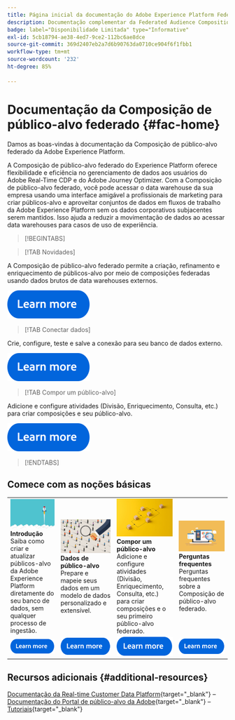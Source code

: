 ```yaml
---
title: Página inicial da documentação do Adobe Experience Platform Federated Audience Composition
description: Documentação complementar da Federated Audience Composition
badge: label="Disponibilidade Limitada" type="Informative"
exl-id: 5cb18794-ae38-4ed7-9ce2-112bc6ae8dce
source-git-commit: 369d2407eb2a7d6b90763da0710ce904f6f1fbb1
workflow-type: tm+mt
source-wordcount: '232'
ht-degree: 85%

---
```


# Documentação da Composição de público-alvo federado  {#fac-home}

Damos as boas-vindas à documentação da Composição de público-alvo federado da Adobe Experience Platform.

A Composição de público-alvo federado do Experience Platform oferece flexibilidade e eficiência no gerenciamento de dados aos usuários do Adobe Real-Time CDP e do Adobe Journey Optimizer. Com a Composição de público-alvo federado, você pode acessar o data warehouse da sua empresa usando uma interface amigável a profissionais de marketing para criar públicos-alvo e aproveitar conjuntos de dados em fluxos de trabalho da Adobe Experience Platform sem os dados corporativos subjacentes serem mantidos. Isso ajuda a reduzir a movimentação de dados ao acessar data warehouses para casos de uso de experiência.

>[!BEGINTABS]

>[!TAB Novidades]

A Composição de público-alvo federado permite a criação, refinamento e enriquecimento de públicos-alvo por meio de composições federadas usando dados brutos de data warehouses externos.

[![imagem](assets/learn-more-button.svg)](start/release-notes.md)

>[!TAB Conectar dados]

Crie, configure, teste e salve a conexão para seu banco de dados externo.

[![imagem](assets/learn-more-button.svg)](connections/federated-db.md)

>[!TAB Compor um público-alvo]

Adicione e configure atividades (Divisão, Enriquecimento, Consulta, etc.) para criar composições e seu público-alvo.

[![imagem](assets/learn-more-button.svg)](compositions/gs-compositions.md)

>[!ENDTABS]

## Comece com as noções básicas

<table style="table-layout:fixed">
  <tr style="border: 0;">
    <td>
    <a href="start/get-started.md"><img src="assets/do-not-localize/start-quick.png"></a>
    <div><strong>Introdução</strong><br/>Saiba como criar e atualizar públicos-alvo da Adobe Experience Platform diretamente do seu banco de dados, sem qualquer processo de ingestão.
    </div>
    </td>
    <td>
    <a href="data-management/gs-models.md"><img src="assets/do-not-localize/start-profiles.png"></a>
    <div><strong>Dados de público-alvo</strong><br/>Prepare e mapeie seus dados em um modelo de dados personalizado e extensível.
    </div>
    </td>
    <td>
    <a href="compositions/gs-compositions.md"><img src="assets/do-not-localize/start-journey.jpeg"></a>
    <div><strong>Compor um público-alvo</strong><br/>Adicione e configure atividades (Divisão, Enriquecimento, Consulta, etc.) para criar composições e o seu primeiro público-alvo federado.
    </div>
    </td>
    <td>
    <a href="start/faq.md"><img src="assets/do-not-localize/start-faq.png"></a>
    <div><strong>Perguntas frequentes</strong><br/>Perguntas frequentes sobre a Composição de público-alvo federado.</div>
    </td>
  </tr>
  <tr style="border: 0;">
    <td><a href="start/get-started.md"><img src="assets/learn-more-button.svg"></a></td>
    <td><a href="data-management/gs-models.md"><img src="assets/learn-more-button.svg"></a></td>
    <td><a href="compositions/gs-compositions.md"><img src="assets/learn-more-button.svg"></a></td>
    <td><a href="start/faq.md"><img src="assets/learn-more-button.svg"></a></td>
    </tr>
</table>

## Recursos adicionais  {#additional-resources}

[Documentação da Real-time Customer Data Platform](https://experienceleague.adobe.com/pt-br/docs/experience-platform/rtcdp/home){target="_blank"} – [Documentação do Portal de público-alvo da Adobe](https://experienceleague.adobe.com/pt-br/docs/experience-platform/segmentation/ui/audience-dashboard){target="_blank"} – [Tutoriais](https://experienceleague.adobe.com/pt-br/docs/platform-learn/tutorials/audiences/introduction-to-audience-portal-and-composition){target="_blank"}
